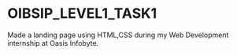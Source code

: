 # OIBSIP_LEVEL1_TASK1
Made a landing page using HTML,CSS during my Web Development internship at Oasis Infobyte.

